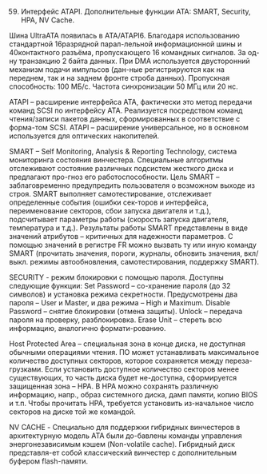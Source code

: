 59. Интерфейс ATAPI. Дополнительные функции ATA: SMART, Security, HPA, NV Cache.

Шина UltraATA появилась в ATA/ATAPI6. Благодаря использованию стандартной 16разрядной парал-лельной информационной шины и 40контактного разъёма, пропускающего 16 командных сигналов. За од-ну транзакцию 2 байта данных. При DMA используется двусторонний механизм подачи импульсов (дан-ные регистрируются как на переднем, так и на заднем фронте строба данных). Пропускная способность: 100 МБ/с. Частота синхронизации 50 МГц или 20 нс.

ATAPI – расширение интерфейса ATA, фактически это метод передачи команд SCSI по интерфейсу ATA. Реализуется посредством команд чтения/записи пакетов данных, сформированных в соответствие с форма-том SCSI. ATAPI – расширение универсальное, но в основном используется для оптических накопителей.

SMART – Self Monitoring, Analysis & Reporting Technology, система мониторинга состояния винчестера. Специальные алгоритмы отслеживают состояние различных подсистем жесткого диска и предлагают про-гноз его работоспособности. Цель SMART – заблаговременно предупредить пользователя о возможном выходе из строя. SMART выполняет самотестирование, отслеживает определенные события (ошибки сек-торов и интерфейса, переименование секторов, сбои запуска двигателя и т.д.), подсчитывает параметры работы (скорость запуска двигателя, температура и т.д.). Результаты работы SMART представлены в виде значений атрибутов – критичных для надежности параметров. C помощью значений в регистре FR можно вызвать ту или иную команду SMART (прочитать значения, пороги, журналы, обновить значения, вкл/выкл. режимы автообновления, самотестирования, поддержку SMART).

SECURITY - режим блокировки с помощью пароля. Доступны следующие функции: Set Password – со-хранение пароля (до 32 символов) и установка режима секретности. Предусмотрены два пароля – User и Master, и два режима – High и Maximum. Disable Password – снятие блокировки (отмена защиты). Unlock – передача пароля на проверку, разблокировка. Erase Unit – стереть всю информацию, аналогично формати-рованию.

Host Protected Area – специальная зона в конце диска, не доступная обычными операциями чтения. ПО может устанавливать максимальное количество доступных секторов, которое сохраняется между переза-грузками. Если установить доступное количество секторов менее существующих, то часть диска будет не-доступна, сформируется защищенная зона – HPA. В HPA можно сохранять различную информацию, напр., образ системного диска, дамп памяти, копию BIOS и т.п. Чтобы прочитать HPA, требуется установить из-начальное число секторов на диске той же командой.

NV CACHE - Специально для поддержки гибридных винчестеров в архитектурную модель ATA были до-бавлены команды управления энергонезависимым кэшем (Non-volatile cache). Гибридный диск представля-ет собой классический винчестер с дополнительным буфером flash-памяти.
